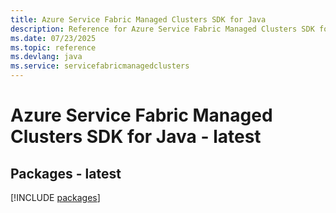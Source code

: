 ```yaml
---
title: Azure Service Fabric Managed Clusters SDK for Java
description: Reference for Azure Service Fabric Managed Clusters SDK for Java
ms.date: 07/23/2025
ms.topic: reference
ms.devlang: java
ms.service: servicefabricmanagedclusters
---
```

# Azure Service Fabric Managed Clusters SDK for Java - latest
## Packages - latest
[!INCLUDE [packages](service-fabric-managed-clusters-index.md)]